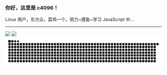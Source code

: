 ### 你好，这里是 c4096！
Linux 用户，东方众，菜鸡一个。努力~摸鱼~学习 JavaScript 中...    
- - -
![](https://github-readme-stats.vercel.app/api?username=c4096git&show_icons=true&theme=vue)
[![](https://github-readme-stats.vercel.app/api/top-langs/?username=c4096git&layout=compact)](https://github.com/anuraghazra/github-readme-stats)
![](https://raw.githubusercontent.com/c4096git/c4096git/main/assets/github-contribution-grid-snake.svg)
